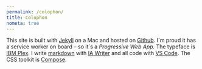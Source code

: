```yaml
---
permalink: /colophon/
title: Colophon
nometa: true
---
```

This site is built with [Jekyll](https://jekyllrb.com) on a Mac and hosted on [Github](https://github.com). I´m proud it has a service worker on board – so it´s a *Progressive Web App.* The typeface is [IBM Plex](https://www.ibm.com/plex/). I write [markdown](https://www.markdownguide.org) with [IA Writer](https://ia.net/writer) and all code with [VS Code](https://code.visualstudio.com). The CSS toolkit is [Compose](/tools/compose/).
